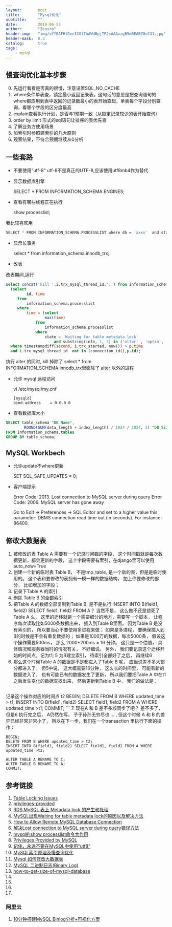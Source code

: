 ```yaml
---
layout:       post
title:        "Mysql优化"
subtitle:     ""
date:         2018-06-23
author:       "Zeusro"
header-img:   "img/oYYBAFHlDveICOlTAAWdBpjTP2sAAAvzgB9mBEABZ0e231.jpg"
header-mask:  0.3
catalog:      true
tags:
    - mysql
---
```


## 慢查询优化基本步骤

0. 先运行看看是否真的很慢，注意设置SQL_NO_CACHE
1. where条件单表查，锁定最小返回记录表。这句话的意思是把查询语句的where都应用到表中返回的记录数最小的表开始查起，单表每个字段分别查询，看哪个字段的区分度最高
2. explain查看执行计划，是否与1预期一致（从锁定记录较少的表开始查询）
3. order by limit 形式的sql语句让排序的表优先查
4. 了解业务方使用场景
5. 加索引时参照建索引的几大原则
6. 观察结果，不符合预期继续从0分析

## 一些套路

* 不要使用"utf-8"
    utf-8不是真正的UTF-8,应该使用utf8mb4作为替代

* 显示数据库引擎

    SELECT * FROM INFORMATION_SCHEMA.ENGINES;

* 查看有哪些线程正在执行

    show processlist;

我比较喜欢用

```bash
SELECT * FROM INFORMATION_SCHEMA.PROCESSLIST where db = 'xxxx'  and state !='' order by time desc,command ;
```

* 显示长事务

    select * from information_schema.innodb_trx;

* 改表

改表期间,运行

```sql
select concat('kill ',i.trx_mysql_thread_id,';') from information_schema.innodb_trx i,
  (select 
         id, time
     from
         information_schema.processlist
     where
         time = (select 
                 max(time)
             from
                 information_schema.processlist
             where
                 state = 'Waiting for table metadata lock'
                     and substring(info, 1, 5) in ('alter' , 'optim', 'repai', 'lock ', 'drop ', 'creat'))) p
  where timestampdiff(second, i.trx_started, now()) > p.time
  and i.trx_mysql_thread_id  not in (connection_id(),p.id);
```

执行 alter 的同时, kill 掉除了 select * from   INFORMATION_SCHEMA.innodb_trx里面除了 alter 以外的进程

* 允许 mysql 远程访问

    vi /etc/mysql/my.cnf
    ```
    [mysqld]
    bind-address    = 0.0.0.0
    ```

* 查看数据库大小

```sql
SELECT table_schema "DB Name",
        ROUND(SUM(data_length + index_length) / 1024 / 1024, 1) "DB Size in MB" 
FROM information_schema.tables 
GROUP BY table_schema; 
```

## MySQL Workbech


* 允许update不where更新

    SET SQL_SAFE_UPDATES = 0;

* 客户端提示

    Error Code: 2013. Lost connection to MySQL server during query
    Error Code: 2006. MySQL server has gone away

    Go to Edit -> Preferences -> SQL Editor and set to a higher value this parameter: DBMS connection read time out (in seconds). For instance: 86400.

## 修改大数据表

1. 被修改的表 Table A 需要有一个记录时间戳的字段， 这个时间戳就是每次数据更新，都会更新的字段， 这个字段需要有索引，在django里可以使用 auto_now=True
2. 创建一个新的临时表 Table B， 不是tmp_table, 是一个新的表，但是是临时使用的。 这个表和要修改的表拥有一模一样的数据结构， 加上你要修改的部分， 比如增加的字段；
3. 记录下Table A 的索引
4. 删除 Table B 的全部索引
5. 把Table A 的数据全部复制到Table B, 是不是执行 INSERT INTO B(field1, field2) SELECT field1, field2 FROM A？ 当然不是， 这么做不还是锁死了Table A 么， 这里的迁移就是一个需要细分的地方，需要写一个脚本， 让程序每次读取比如5000条数据出来， 插入到Table B里面， 因为Table B 是没有索引的， 所以要当心不要使用多进程来做； 如果是多进程， 要确保插入到B的时候是不会有重复数据的； 如果是1000万的数据，每次5000条， 假设这个操作需要500ms， 那么 2000*200ms = 16 分钟。 这只是一个估值， 具体情况和服务器当时的情况有关， 不好细说。 另外， 我们要记录这个迁移开始的时间点，记为t1;
5 为B建立索引， 待索引全部好了之后， 再继续6
6. 那么这个时候Table A 的数据是不是都进入了Table B 呢， 应当说差不多大部分都进入了， 但5中说， 这大概需要16分钟， 这么长的时间里， 可能有新的数据进入了， 也有可能已有的数据发生了更新， 所以我们要把Table A 中在t1 之后发生变化的数据查找出来， 然后更新到Table B 中， 我们的做法是：
    ```
记录这个操作对应的时间点 t2
BEGIN;
DELETE FROM B WHERE updated_time > t1;
INSERT INTO B(field1, field2) SELECT field1, field2 FROM A WHERE updated_time >t1;
COMMIT;
    ```
7. 现在A 和 B 差不多該同步了吧？ 差不多了， 但是6 执行完之后， A仍然在写， 子子孙孙无穷尽也 ... , 但这个时候 A 和 B 的差异已经非常非常小了， 所以在下一步，我们在一个transaction 里执行下面的操作：
```
BEGIN;
DELETE FROM B WHERE updated_time > t2;
INSERT INTO B(field1, field2) SELECT field1, field2 FROM A WHERE updated_time >t2;

ALTER TABLE A RENAME TO C;
ALTER TABLE B RENAME TO A;
COMMIT;
```


## 参考链接

1. [ Table Locking Issues](https://dev.mysql.com/doc/refman/8.0/en/table-locking.html)
2. [privileges-provided](https://dev.mysql.com/doc/refman/8.0/en/privileges-provided.html)
3. [RDS MySQL 表上 Metadata lock 的产生和处理](https://help.aliyun.com/knowledge_detail/41723.html)
4. [MySQL出现Waiting for table metadata lock的原因以及解决方法](https://www.cnblogs.com/digdeep/p/4892953.html)
5. [How to Allow Remote MySQL Database Connection](https://www.digitalocean.com/community/questions/how-to-allow-remote-mysql-database-connection)
6. [解决Lost connection to MySQL server during query错误方法](https://blog.csdn.net/lovemysea/article/details/79121154)
7. [mysql的show processlist命令大作用](https://blog.csdn.net/juan083/article/details/54889893)
8. [Privileges Provided by MySQL](https://dev.mysql.com/doc/refman/8.0/en/privileges-provided.html)
1. [记住，永远不要在MySQL中使用“utf8”](http://www.infoq.com/cn/articles/in-mysql-never-use-utf8-use-utf8)
1. [MySQL索引原理及慢查询优化](https://yq.aliyun.com/articles/66680)
1. [Mysql 如何修改大数据表](https://www.v2ex.com/t/44841)
1. [MySQL 二进制日志(Binary Log)](https://blog.csdn.net/leshami/article/details/39801867)
1. [how-to-get-size-of-mysql-database](https://stackoverflow.com/questions/1733507/how-to-get-size-of-mysql-database)
1. []()
1. []()
1. []()
1. []()


### 阿里云

1. [10分钟搭建MySQL Binlog分析+可视化方案](https://yq.aliyun.com/articles/338423?spm=a1z5c.11394323.0.0.52d06cf5whHsHp)